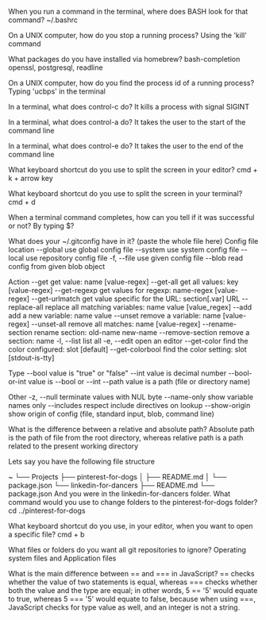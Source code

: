When you run a command in the terminal, where does BASH look for that command?
~/.bashrc

On a UNIX computer, how do you stop a running process?
Using the 'kill' command

What packages do you have installed via homebrew?
bash-completion openssl, postgresql, readline

On a UNIX computer, how do you find the process id of a running process?
Typing 'ucbps' in the terminal

In a terminal, what does control-c do?
It kills a process with signal SIGINT

In a terminal, what does control-a do?
It takes the user to the start of the command line

In a terminal, what does control-e do?
It takes the user to the end of the command line

What keyboard shortcut do you use to split the screen in your editor?
cmd + k + arrow key

What keyboard shortcut do you use to split the screen in your terminal?
cmd + d

When a terminal command completes, how can you tell if it was successful or not?
By typing $?

What does your ~/.gitconfig have in it? (paste the whole file here)
Config file location
    --global              use global config file
    --system              use system config file
    --local               use repository config file
    -f, --file <file>     use given config file
    --blob <blob-id>      read config from given blob object

Action
    --get                 get value: name [value-regex]
    --get-all             get all values: key [value-regex]
    --get-regexp          get values for regexp: name-regex [value-regex]
    --get-urlmatch        get value specific for the URL: section[.var] URL
    --replace-all         replace all matching variables: name value [value_regex]
    --add                 add a new variable: name value
    --unset               remove a variable: name [value-regex]
    --unset-all           remove all matches: name [value-regex]
    --rename-section      rename section: old-name new-name
    --remove-section      remove a section: name
    -l, --list            list all
    -e, --edit            open an editor
    --get-color           find the color configured: slot [default]
    --get-colorbool       find the color setting: slot [stdout-is-tty]

Type
    --bool                value is "true" or "false"
    --int                 value is decimal number
    --bool-or-int         value is --bool or --int
    --path                value is a path (file or directory name)

Other
    -z, --null            terminate values with NUL byte
    --name-only           show variable names only
    --includes            respect include directives on lookup
    --show-origin         show origin of config (file, standard input, blob, command line)

What is the difference between a relative and absolute path?
Absolute path is the path of file from the root directory, whereas relative path
is a path related to the present working directory

Lets say you have the following file structure

~
└── Projects
    ├── pinterest-for-dogs
    │   ├── README.md
    │   └── package.json
    └── linkedin-for-dancers
        ├── README.md
        └── package.json
And you were in the linkedin-for-dancers folder. What command would you use to change folders to the pinterest-for-dogs folder?
cd ../pinterest-for-dogs

What keyboard shortcut do you use, in your editor, when you want to open a specific file?
cmd + b

What files or folders do you want all git repositories to ignore?
Operating system files and Application files

What is the main difference between == and === in JavaScript?
== checks whether the value of two statements is equal, whereas === checks whether
both the value and the type are equal; in other words, 5 == '5' would equate to
true, whereas 5 === '5' would equate to false, because when using ===, JavaScript
checks for type value as well, and an integer is not a string.
